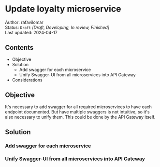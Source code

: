 # Update loyalty microservice
Author: rafavilomar  
Status: `Draft` *[Draft, Developing, In review, Finished]*  
Last updated: 2024-04-17

## Contents
- Objective
- Solution
    - Add swagger for each microservice
    - Unify Swagger-UI from all microservices into API Gateway
- Considerations

## Objective

It's necessary to add swagger for all required microservices to have each endpoint documented. But have multiple 
swaggers is not intuitive, so it's also necessary to unify them. This could be done by the API Gateway itself.

## Solution

### Add swagger for each microservice

### Unify Swagger-UI from all microservices into API Gateway